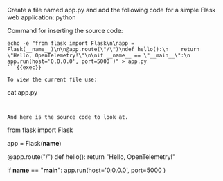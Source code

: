 Create a file named app.py and add the following code for a simple Flask web application:
python

Command for inserting the source code:
```
echo -e "from flask import Flask\n\napp = Flask(__name__)\n\n@app.route(\"/\")\ndef hello():\n    return \"Hello, OpenTelemetry!\"\n\nif __name__ == \"__main__\":\n    app.run(host='0.0.0.0', port=5000 )" > app.py
```{{exec}}

To view the current file use:

```
cat app.py
```{{exec}}


And here is the source code to look at.
```
from flask import Flask

app = Flask(__name__)

@app.route("/")
def hello():
    return "Hello, OpenTelemetry!"

if __name__ == "__main__":
    app.run(host='0.0.0.0', port=5000 )
```




